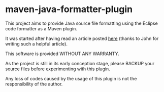 maven-java-formatter-plugin
===========================

This project aims to provide Java source file formatting using the Eclipse code formatter as a Maven plugin.

It was started after having read an article posted [here](http://ssscripting.wordpress.com/2009/06/10/how-to-use-the-eclipse-code-formatter-from-your-code/) (thanks to John for writing such a helpful article).

This software is provided WITHOUT ANY WARRANTY.

As the project is still in its early conception stage, please BACKUP your source files before experimenting with this plugin.

Any loss of codes caused by the usage of this plugin is not the responsibility of the author. 